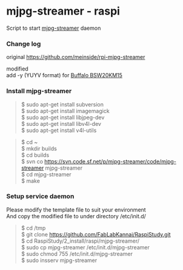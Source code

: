 # mjpg-streamer - raspi 
Script to start [mjpg-streamer](https://sourceforge.net/projects/mjpg-streamer/) daemon <br/>

### Change log
original https://github.com/meinside/rpi-mjpg-streamer <br/>

modified <br/>
add -y (YUYV format) for [Buffalo BSW20KM15](http://www.amazon.co.jp/gp/product/B00HRSQ6B0/ref=as_li_qf_sp_asin_tl?ie=UTF8&camp=247&creative=1211&creativeASIN=B00HRSQ6B0&linkCode=as2&tag=welovediving-22) <br/>

### Install mjpg-streamer
> $ sudo apt-get install subversion <br/>
> $ sudo apt-get install imagemagick <br/>
> $ sudo apt-get install libjpeg-dev <br/>
> $ sudo apt-get install libv4l-dev <br/>
> $ sudo apt-get install v4l-utils <br/>

> $ cd ~ <br/>
> $ mkdir builds <br/>
> $ cd builds <br/>
> $ svn co https://svn.code.sf.net/p/mjpg-streamer/code/mjpg-streamer mjpg-streamer <br/>
> $ cd mjpg-streamer <br/>
> $ make <br/>

### Setup service daemon 
Please modify the template file to suit your environment <br/>
And copy the modified file to under directory /etc/init.d/ <br/>

> $ cd /tmp <br/>
> $ git clone https://github.com/FabLabKannai/RaspiStudy.git <br/>
> $ cd RaspiStudy/2_install/raspi/mjpg-streamer/ <br/>
> $ sudo cp mjpg-streamer /etc/init.d/mjpg-streamer <br/>
> $ sudo chmod 755 /etc/init.d/mjpg-streamer <br/>
> $ sudo insserv mjpg-streamer<br/>
